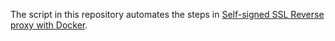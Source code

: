 The script in this repository automates the steps in [Self-signed SSL Reverse proxy with Docker](https://medium.com/@oliver.zampieri/self-signed-ssl-reverse-proxy-with-docker-dbfc78c05b41).
